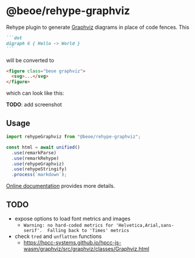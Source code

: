 # @beoe/rehype-graphviz

Rehype plugin to generate [Graphviz](https://graphviz.org/) diagrams in place of code fences. This

````md
```dot
digraph G { Hello -> World }
```
````

will be converted to

```html
<figure class="beoe graphviz">
  <svg>...</svg>
</figure>
```

which can look like this:

**TODO**: add screenshot

## Usage

```js
import rehypeGraphviz from "@beoe/rehype-graphviz";

const html = await unified()
  .use(remarkParse)
  .use(remarkRehype)
  .use(rehypeGraphviz)
  .use(rehypeStringify)
  .process(`markdown`);
```

[Online documentation](https://beoe.stereobooster.com/diagrams/graphviz/) provides more details.

## TODO

- expose options to load font metrics and images
  - `Warning: no hard-coded metrics for 'Helvetica,Arial,sans-serif'.  Falling back to 'Times' metrics`
- check `tred` and `unflatten` functions
  - https://hpcc-systems.github.io/hpcc-js-wasm/graphviz/src/graphviz/classes/Graphviz.html
